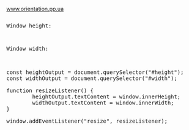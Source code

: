 <a href="https://dmitriy-1986.github.io/Orientation/">www.orientation.pp.ua</a>
<pre>
<p>Window height: <span id="height"></span></p>
<p>Window width: <span id="width"></span></p>
    
const heightOutput = document.querySelector("#height");
const widthOutput = document.querySelector("#width");

function resizeListener() {
        heightOutput.textContent = window.innerHeight;
        widthOutput.textContent = window.innerWidth;
}

window.addEventListener("resize", resizeListener);

</pre>
